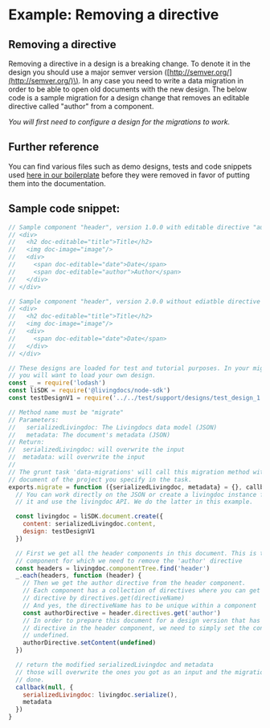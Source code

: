 # Example: Removing a directive

## Removing a directive

Removing a directive in a design is a breaking change. To denote it in the design you should use a major semver version \([http://semver.org/](http://semver.org/)\). In any case you need to write a data migration in order to be able to open old documents with the new design. The below code is a sample migration for a design change that removes an editable directive called "author" from a component.

_You will first need to configure a design for the migrations to work._

## Further reference

You can find various files such as demo designs, tests and code snippets used [here in our boilerplate](https://github.com/livingdocsIO/livingdocs-server-boilerplate/pull/132/files) before they were removed in favor of putting them into the documentation.

## Sample code snippet:

```javascript
// Sample component "header", version 1.0.0 with editable directive "author"
// <div>
//   <h2 doc-editable="title">Title</h2>
//   <img doc-image="image"/>
//   <div>
//     <span doc-editable="date">Date</span>
//     <span doc-editable="author">Author</span>
//   </div>
// </div>

// Sample component "header", version 2.0.0 without ediatble directive "author"
// <div>
//   <h2 doc-editable="title">Title</h2>
//   <img doc-image="image"/>
//   <div>
//     <span doc-editable="date">Date</span>
//   </div>
// </div>

// These designs are loaded for test and tutorial purposes. In your migrations
// you will want to load your own design.
const _ = require('lodash')
const liSDK = require('@livingdocs/node-sdk')
const testDesignV1 = require('../../test/support/designs/test_design_1.0.0')

// Method name must be "migrate"
// Parameters:
//   serializedLivingdoc: The Livingdocs data model (JSON)
//   metadata: The document's metadata (JSON)
// Return:
//  serializedLivingdoc: will overwrite the input
//  metadata: will overwrite the input
//
// The grunt task 'data-migrations' will call this migration method with every
// document of the project you specify in the task.
exports.migrate = function ({serializedLivingdoc, metadata} = {}, callback) {
  // You can work directly on the JSON or create a livingdoc instance from
  // it and use the livingdoc API. We do the latter in this example.

  const livingdoc = liSDK.document.create({
    content: serializedLivingdoc.content,
    design: testDesignV1
  })

  // First we get all the header components in this document. This is the
  // component for which we need to remove the 'author' directive
  const headers = livingdoc.componentTree.find('header')
  _.each(headers, function (header) {
    // Then we get the author directive from the header component.
    // Each component has a collection of directives where you can get a single
    // directive by directives.get(directiveName)
    // And yes, the directiveName has to be unique within a component
    const authorDirective = header.directives.get('author')
    // In order to prepare this document for a design version that has no author
    // directive in the header component, we need to simply set the content to
    // undefined.
    authorDirective.setContent(undefined)
  })

  // return the modified serializedLivingdoc and metadata
  // those will overwrite the ones you got as an input and the migration is
  // done.
  callback(null, {
    serializedLivingdoc: livingdoc.serialize(),
    metadata
  })
}
```

